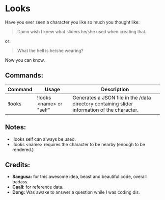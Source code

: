 # Looks
Have you ever seen a character you like so much you thought like:
>Damn wish I knew what sliders he/she used when creating that.

or:
>What the hell is he/she wearing?

Now you can know.

## Commands:

Command | Usage | Description
---|---|---
!looks | !looks \<name\> or "self" | Generates a JSON file in the /data directory containing slider information of the character.

## Notes:
* !looks self can always be used.
* !looks \<name\> requires the character to be nearby (enough to be rendered.)

## Credits:
* **Saegusa:** for this awesome idea, beast and beautiful code, overall badass.
* **Caali:** for reference data.
* **Dong:** Was awake to answer a question while I was coding dis.